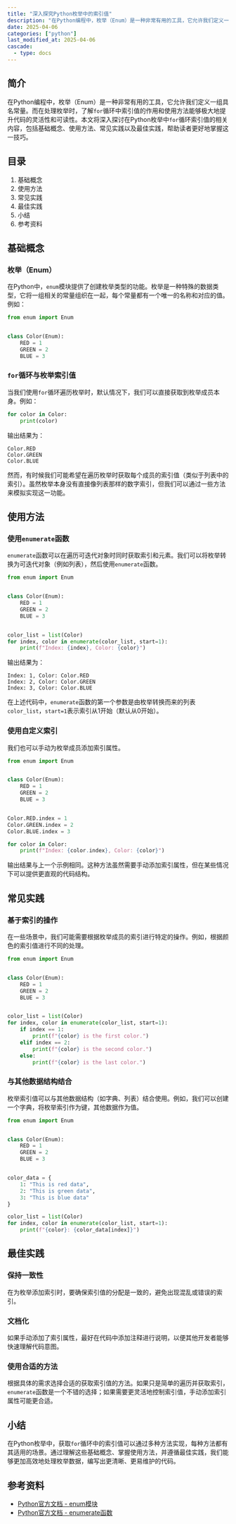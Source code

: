 ```yaml
---
title: "深入探究Python枚举中的索引值"
description: "在Python编程中，枚举（Enum）是一种非常有用的工具，它允许我们定义一组具名常量。而在处理枚举时，了解`for`循环中索引值的作用和使用方法能够极大地提升代码的灵活性和可读性。本文将深入探讨在Python枚举中`for`循环索引值的相关内容，包括基础概念、使用方法、常见实践以及最佳实践，帮助读者更好地掌握这一技巧。"
date: 2025-04-06
categories: ["python"]
last_modified_at: 2025-04-06
cascade:
  - type: docs
---
```



## 简介
在Python编程中，枚举（Enum）是一种非常有用的工具，它允许我们定义一组具名常量。而在处理枚举时，了解`for`循环中索引值的作用和使用方法能够极大地提升代码的灵活性和可读性。本文将深入探讨在Python枚举中`for`循环索引值的相关内容，包括基础概念、使用方法、常见实践以及最佳实践，帮助读者更好地掌握这一技巧。

<!-- more -->
## 目录
1. 基础概念
2. 使用方法
3. 常见实践
4. 最佳实践
5. 小结
6. 参考资料

## 基础概念
### 枚举（Enum）
在Python中，`enum`模块提供了创建枚举类型的功能。枚举是一种特殊的数据类型，它将一组相关的常量组织在一起，每个常量都有一个唯一的名称和对应的值。例如：

```python
from enum import Enum


class Color(Enum):
    RED = 1
    GREEN = 2
    BLUE = 3


```

### `for`循环与枚举索引值
当我们使用`for`循环遍历枚举时，默认情况下，我们可以直接获取到枚举成员本身。例如：

```python
for color in Color:
    print(color)


```

输出结果为：
```
Color.RED
Color.GREEN
Color.BLUE
```

然而，有时候我们可能希望在遍历枚举时获取每个成员的索引值（类似于列表中的索引）。虽然枚举本身没有直接像列表那样的数字索引，但我们可以通过一些方法来模拟实现这一功能。

## 使用方法
### 使用`enumerate`函数
`enumerate`函数可以在遍历可迭代对象时同时获取索引和元素。我们可以将枚举转换为可迭代对象（例如列表），然后使用`enumerate`函数。

```python
from enum import Enum


class Color(Enum):
    RED = 1
    GREEN = 2
    BLUE = 3


color_list = list(Color)
for index, color in enumerate(color_list, start=1):
    print(f"Index: {index}, Color: {color}")


```

输出结果为：
```
Index: 1, Color: Color.RED
Index: 2, Color: Color.GREEN
Index: 3, Color: Color.BLUE
```

在上述代码中，`enumerate`函数的第一个参数是由枚举转换而来的列表`color_list`，`start=1`表示索引从1开始（默认从0开始）。

### 使用自定义索引
我们也可以手动为枚举成员添加索引属性。

```python
from enum import Enum


class Color(Enum):
    RED = 1
    GREEN = 2
    BLUE = 3


Color.RED.index = 1
Color.GREEN.index = 2
Color.BLUE.index = 3

for color in Color:
    print(f"Index: {color.index}, Color: {color}")


```

输出结果与上一个示例相同。这种方法虽然需要手动添加索引属性，但在某些情况下可以提供更直观的代码结构。

## 常见实践
### 基于索引的操作
在一些场景中，我们可能需要根据枚举成员的索引进行特定的操作。例如，根据颜色的索引值进行不同的处理。

```python
from enum import Enum


class Color(Enum):
    RED = 1
    GREEN = 2
    BLUE = 3


color_list = list(Color)
for index, color in enumerate(color_list, start=1):
    if index == 1:
        print(f"{color} is the first color.")
    elif index == 2:
        print(f"{color} is the second color.")
    else:
        print(f"{color} is the last color.")


```

### 与其他数据结构结合
枚举索引值可以与其他数据结构（如字典、列表）结合使用。例如，我们可以创建一个字典，将枚举索引作为键，其他数据作为值。

```python
from enum import Enum


class Color(Enum):
    RED = 1
    GREEN = 2
    BLUE = 3


color_data = {
    1: "This is red data",
    2: "This is green data",
    3: "This is blue data"
}

color_list = list(Color)
for index, color in enumerate(color_list, start=1):
    print(f"{color}: {color_data[index]}")


```

## 最佳实践
### 保持一致性
在为枚举添加索引时，要确保索引值的分配是一致的，避免出现混乱或错误的索引。

### 文档化
如果手动添加了索引属性，最好在代码中添加注释进行说明，以便其他开发者能够快速理解代码意图。

### 使用合适的方法
根据具体的需求选择合适的获取索引值的方法。如果只是简单的遍历并获取索引，`enumerate`函数是一个不错的选择；如果需要更灵活地控制索引值，手动添加索引属性可能更合适。

## 小结
在Python枚举中，获取`for`循环中的索引值可以通过多种方法实现，每种方法都有其适用的场景。通过理解这些基础概念、掌握使用方法，并遵循最佳实践，我们能够更加高效地处理枚举数据，编写出更清晰、更易维护的代码。

## 参考资料
- [Python官方文档 - enum模块](https://docs.python.org/3/library/enum.html)
- [Python官方文档 - enumerate函数](https://docs.python.org/3/library/functions.html#enumerate)
